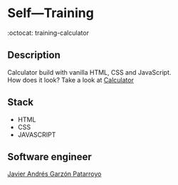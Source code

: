 # Self―Training
:octocat: training-calculator

## Description
Calculator build with vanilla HTML, CSS and JavaScript.  
How does it look? Take a look at [Calculator](https://javierandresgp.github.io/training-calculator/)

## Stack
* HTML
* CSS
* JAVASCRIPT

## Software engineer
[Javier Andrés Garzón Patarroyo](https://www.javierandresgp.com)
